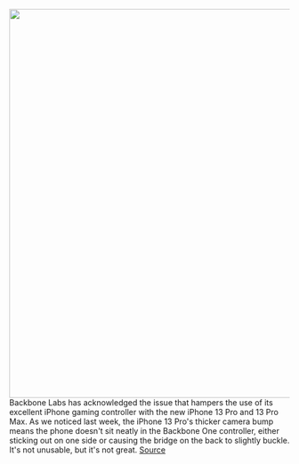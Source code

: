 <img src='https://cdn.vox-cdn.com/thumbor/zOSrrLOvL3BCr2-RzDiS_dvBhjQ=/0x0:2040x1360/1200x800/filters:focal(857x517:1183x843)/cdn.vox-cdn.com/uploads/chorus_image/image/69913582/cfaulkner_201016_4242_0001.0.0.jpg' width='700px' /><br/>
Backbone Labs has acknowledged the issue that hampers the use of its excellent iPhone gaming controller with the new iPhone 13 Pro and 13 Pro Max. As we noticed last week, the iPhone 13 Pro's thicker camera bump means the phone doesn't sit neatly in the Backbone One controller, either sticking out on one side or causing the bridge on the back to slightly buckle. It's not unusable, but it's not great.
<a href='https://www.theverge.com/2021/9/27/22695887/backbone-controller-iphone-13-pro-camera-bump-3d-printed-adapter'> Source <a/>